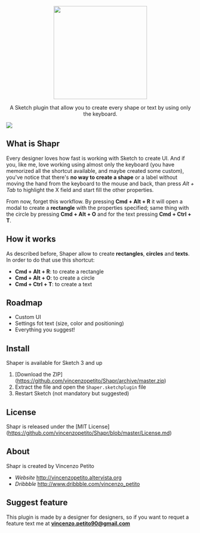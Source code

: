 <p align="center"><img src="http://vincenzopetito.altervista.org/Shapr/shapr-logo@2x.png" width="250" />  </p>
  
<p align="center">A Sketch plugin that allow you to create every shape or text by using only the keyboard.</p>

<img src="http://vincenzopetito.altervista.org/Shapr/cover-shapr.png" />  

## What is Shapr
Every designer loves how fast is working with Sketch to create UI. And if you, like me, love working using almost only the keyboard (you have memorized all the shortcut available, and maybe created some custom), you've notice that there's **no way to create a shape** or a label without moving the hand from the keyboard to the mouse and back, than press _Alt + Tab_ to highlight the X field and start fill the other properties.

From now, forget this workflow. By pressing **Cmd + Alt + R** it will open a modal to create a **rectangle** with the properties specified; same thing with the circle by pressing **Cmd + Alt + O** and for the text pressing **Cmd + Ctrl + T**.

## How it works
As described before, Shaper allow to create **rectangles**, **circles** and **texts**. In order to do that use this shortcut:
* **Cmd + Alt + R**: to create a rectangle
* **Cmd + Alt + O**: to create a circle
* **Cmd + Ctrl + T**: to create a text

## Roadmap
* Custom UI
* Settings fot text (size, color and positioning)
* Everything you suggest!

## Install
Shaper is available for Sketch 3 and up  
  1. [Download the ZIP] (https://github.com/vincenzopetito/Shapr/archive/master.zip)  
  2. Extract the file and open the `Shaper.sketchplugin` file   
  3. Restart Sketch (not mandatory but suggested)  

## License
Shapr is released under the [MIT License] (https://github.com/vincenzopetito/Shapr/blob/master/License.md)

## About
Shapr is created by Vincenzo Petito  
* _Website_ http://vincenzopetito.altervista.org  
* _Dribbble_ http://www.dribbble.com/vincenzo_petito

## Suggest feature
This plugin is made by a designer for designers, so if you want to requet a feature text me at **vincenzo.petito90@gmail.com**
